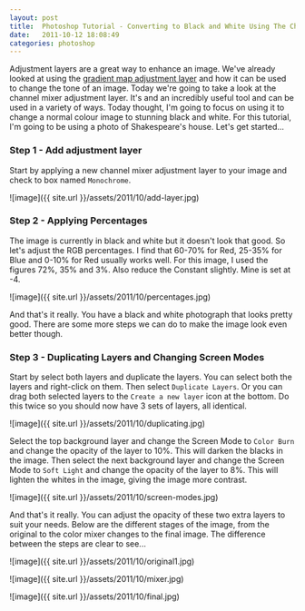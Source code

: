 ```yaml
---
layout: post
title:  Photoshop Tutorial - Converting to Black and White Using The Channel Mixer
date:   2011-10-12 18:08:49
categories: photoshop
---
```


Adjustment layers are a great way to enhance an image. We've already looked at using the [gradient map adjustment layer](http://benholland.me/design/photoshop-tutorial-using-gradient-maps/) and how it can be used to change the tone of an image. Today we're going to take a look at the channel mixer adjustment layer. It's and an incredibly useful tool and can be used in a variety of ways. Today thought, I'm going to focus on using it to change a normal colour image to stunning black and white. For this tutorial, I'm going to be using a photo of Shakespeare's house. Let's get started...

### Step 1 - Add adjustment layer
Start by applying a new channel mixer adjustment layer to your image and check to box named `Monochrome`.

![image]({{ site.url }}/assets/2011/10/add-layer.jpg)

### Step 2 - Applying Percentages
The image is currently in black and white but it doesn't look that good. So let's adjust the RGB percentages. I find that 60-70% for Red, 25-35% for Blue and 0-10% for Red usually works well. For this image, I used the figures 72%, 35% and 3%. Also reduce the Constant slightly. Mine is set at -4.

![image]({{ site.url }}/assets/2011/10/percentages.jpg)

And that's it really. You have a black and white photograph that looks pretty good. There are some more steps we can do to make the image look even better though.

### Step 3 - Duplicating Layers and Changing Screen Modes
Start by select both layers and duplicate the layers. You can select both the layers and right-click on them. Then select `Duplicate Layers`. Or you can drag both selected layers to the `Create a new layer` icon at the bottom. Do this twice so you should now have 3 sets of layers, all identical.

![image]({{ site.url }}/assets/2011/10/duplicating.jpg)

Select the top background layer and change the Screen Mode to `Color Burn` and change the opacity of the layer to 10%. This will darken the blacks in the image. Then select the next background layer and change the Screen Mode to `Soft Light` and change the opacity of the layer to 8%. This will lighten the whites in the image, giving the image more contrast.

![image]({{ site.url }}/assets/2011/10/screen-modes.jpg)

And that's it really. You can adjust the opacity of these two extra layers to suit your needs. Below are the different stages of the image, from the original to the color mixer changes to the final image. The difference between the steps are clear to see...

![image]({{ site.url }}/assets/2011/10/original1.jpg)

![image]({{ site.url }}/assets/2011/10/mixer.jpg)

![image]({{ site.url }}/assets/2011/10/final.jpg)
